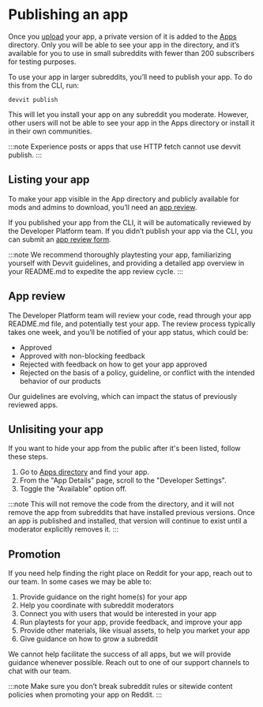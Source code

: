 # Publishing an app

Once you [upload](./dev_guide.mdx#7upload) your app, a private version of it is added to the [Apps](https://developers.reddit.com/apps) directory. Only you will be able to see your app in the directory, and it’s available for you to use in small subreddits with fewer than 200 subscribers for testing purposes.

To use your app in larger subreddits, you’ll need to publish your app. To do this from the CLI, run:

```
devvit publish
```

This will let you install your app on any subreddit you moderate. However, other users will not be able to see your app in the Apps directory or install it in their own communities.

:::note
Experience posts or apps that use HTTP fetch cannot use devvit publish.
:::

## Listing your app

To make your app visible in the App directory and publicly available for mods and admins to download, you’ll need an [app review](https://docs.google.com/forms/d/e/1FAIpQLSdEyE5vrqOBlojue_mkrV25RiiHv_sxe-xqtcdzCMBTWmoROA/viewform).

If you published your app from the CLI, it will be automatically reviewed by the Developer Platform team. If you didn’t publish your app via the CLI, you can submit an [app review form](https://docs.google.com/forms/d/e/1FAIpQLSdEyE5vrqOBlojue_mkrV25RiiHv_sxe-xqtcdzCMBTWmoROA/viewform).

:::note
We recommend thoroughly playtesting your app, familiarizing yourself with Devvit guidelines, and providing a detailed app overview in your README.md to expedite the app review cycle.
:::

## App review

The Developer Platform team will review your code, read through your app README.md file, and potentially test your app. The review process typically takes one week, and you’ll be notified of your app status, which could be:

- Approved
- Approved with non-blocking feedback
- Rejected with feedback on how to get your app approved
- Rejected on the basis of a policy, guideline, or conflict with the intended behavior of our products

Our guidelines are evolving, which can impact the status of previously reviewed apps.

## Unlisiting your app

If you want to hide your app from the public after it's been listed, follow these steps.

1. Go to [Apps directory](https://developers.reddit.com/apps) and find your app.
2. From the "App Details" page, scroll to the "Developer Settings".
3. Toggle the "Available" option off.

:::note
This will not remove the code from the directory, and it will not remove the app from subreddits that have installed previous versions. Once an app is published and installed, that version will continue to exist until a moderator explicitly removes it.
:::

## Promotion

If you need help finding the right place on Reddit for your app, reach out to our team. In some cases we may be able to:

1. Provide guidance on the right home(s) for your app
2. Help you coordinate with subreddit moderators
3. Connect you with users that would be interested in your app
4. Run playtests for your app, provide feedback, and improve your app
5. Provide other materials, like visual assets, to help you market your app
6. Give guidance on how to grow a subreddit

We cannot help facilitate the success of all apps, but we will provide guidance whenever possible. Reach out to one of our support channels to chat with our team.

:::note
Make sure you don’t break subreddit rules or sitewide content policies when promoting your app on Reddit.
:::
